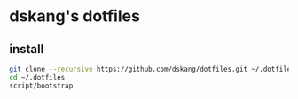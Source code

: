 # dskang's dotfiles

## install

```sh
git clone --recursive https://github.com/dskang/dotfiles.git ~/.dotfiles
cd ~/.dotfiles
script/bootstrap
```

